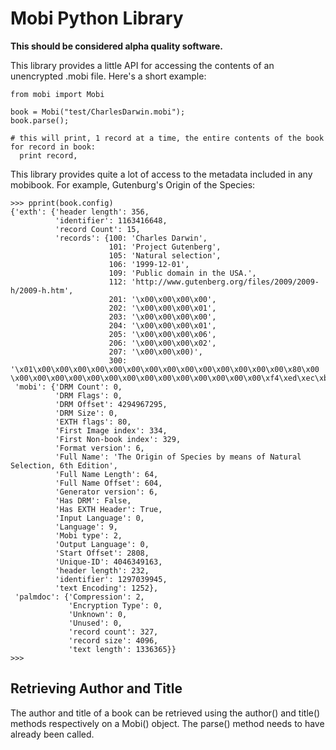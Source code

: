 Mobi Python Library
===================
**This should be considered alpha quality software.**

This library provides a little API for accessing the contents of an unencrypted .mobi file.  Here's a short example:

    from mobi import Mobi

    book = Mobi("test/CharlesDarwin.mobi");
    book.parse();

    # this will print, 1 record at a time, the entire contents of the book
    for record in book:
      print record,

This library provides quite a lot of access to the metadata included in any mobibook.  For example, Gutenburg's Origin of the Species:

    >>> pprint(book.config)
    {'exth': {'header length': 356,
              'identifier': 1163416648,
              'record Count': 15,
              'records': {100: 'Charles Darwin',
                          101: 'Project Gutenberg',
                          105: 'Natural selection',
                          106: '1999-12-01',
                          109: 'Public domain in the USA.',
                          112: 'http://www.gutenberg.org/files/2009/2009-h/2009-h.htm',
                          201: '\x00\x00\x00\x00',
                          202: '\x00\x00\x00\x01',
                          203: '\x00\x00\x00\x00',
                          204: '\x00\x00\x00\x01',
                          205: '\x00\x00\x00\x06',
                          206: '\x00\x00\x00\x02',
                          207: '\x00\x00\x00)',
                          300: '\x01\x00\x00\x00\x00\x00\x00\x00\x00\x00\x00\x00\x00\x00\x00\x80\x00 \x00\x00\x00\x00\x00\x00\x00\x00\x00\x00\x00\x00\x00\x00\xf4\xed\xec\xbe@\x94'}},
     'mobi': {'DRM Count': 0,
              'DRM Flags': 0,
              'DRM Offset': 4294967295,
              'DRM Size': 0,
              'EXTH flags': 80,
              'First Image index': 334,
              'First Non-book index': 329,
              'Format version': 6,
              'Full Name': 'The Origin of Species by means of Natural Selection, 6th Edition',
              'Full Name Length': 64,
              'Full Name Offset': 604,
              'Generator version': 6,
              'Has DRM': False,
              'Has EXTH Header': True,
              'Input Language': 0,
              'Language': 9,
              'Mobi type': 2,
              'Output Language': 0,
              'Start Offset': 2808,
              'Unique-ID': 4046349163,
              'header length': 232,
              'identifier': 1297039945,
              'text Encoding': 1252},
     'palmdoc': {'Compression': 2,
                 'Encryption Type': 0,
                 'Unknown': 0,
                 'Unused': 0,
                 'record count': 327,
                 'record size': 4096,
                 'text length': 1336365}}
    >>>

## Retrieving Author and Title
The author and title of a book can be retrieved using the author() and title()
methods respectively on a Mobi() object. The parse() method needs to have
already been called.
